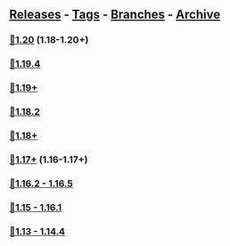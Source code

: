 ## [Releases](https://github.com/InfamousMusicify/RLFX/releases/) - [Tags](https://github.com/InfamousMusicify/RLFX/tags/) - [Branches](https://github.com/InfamousMusicify/RLFX/branches) - [Archive](https://github.com/InfamousMusicify/RLFX/releases/tag/Archive)           


### [🔗1.20](https://github.com/InfamousMusicify/RLFX/releases/download/1.20/RLFX_V0.5.1-1.20.zip) (1.18-1.20+)     

### [🔗1.19.4](https://github.com/InfamousMusicify/RLFX/releases/download/1.19.4/RLFX_V0.5.0-1.19.4.zip)    
### [🔗1.19+](https://github.com/InfamousMusicify/RLFX/releases/download/1.19/RLFX_V0.5.0-1.19.zip)  

### [🔗1.18.2]() 
### [🔗1.18+](https://github.com/InfamousMusicify/RLFX/releases/download/Archive/RLFX_V0.5.18.zip)
     
### [🔗1.17+](https://github.com/InfamousMusicify/RLFX/releases/download/Archive/RLFX_V0.3.17.zip) (1.16-1.17+)   

### [🔗1.16.2 - 1.16.5]()   

### [🔗1.15 - 1.16.1]()   

### [🔗1.13 - 1.14.4]() 

